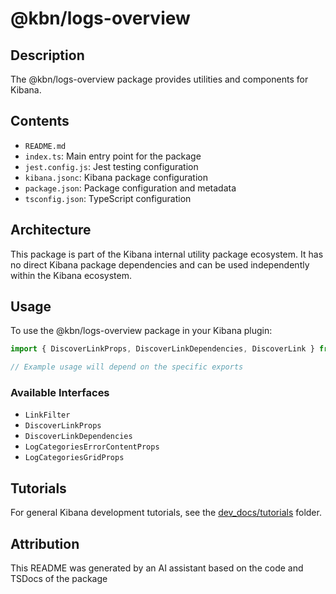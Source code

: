 # @kbn/logs-overview

## Description
The @kbn/logs-overview package provides utilities and components for Kibana.

## Contents
- `README.md`
- `index.ts`: Main entry point for the package
- `jest.config.js`: Jest testing configuration
- `kibana.jsonc`: Kibana package configuration
- `package.json`: Package configuration and metadata
- `tsconfig.json`: TypeScript configuration

## Architecture

This package is part of the Kibana internal utility package ecosystem. It has no direct Kibana package dependencies and can be used independently within the Kibana ecosystem.
## Usage

To use the @kbn/logs-overview package in your Kibana plugin:

```typescript
import { DiscoverLinkProps, DiscoverLinkDependencies, DiscoverLink } from '@kbn/logs-overview';

// Example usage will depend on the specific exports
```

### Available Interfaces
- `LinkFilter`
- `DiscoverLinkProps`
- `DiscoverLinkDependencies`
- `LogCategoriesErrorContentProps`
- `LogCategoriesGridProps`
## Tutorials

For general Kibana development tutorials, see the [dev_docs/tutorials](./dev_docs/tutorials) folder.

## Attribution
This README was generated by an AI assistant based on the code and TSDocs of the package
